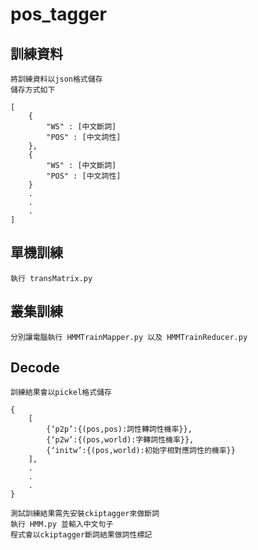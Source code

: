 # pos_tagger
## 訓練資料
    將訓練資料以json格式儲存
    儲存方式如下
```json=
[
    {
        "WS" : [中文斷詞]
        "POS" : [中文詞性]
    },
    {
        "WS" : [中文斷詞]
        "POS" : [中文詞性]
    }
    .
    .
    .
]
```
## 單機訓練
    執行 transMatrix.py
## 叢集訓練
    分別讓電腦執行 HMMTrainMapper.py 以及 HMMTrainReducer.py
## Decode
    訓練結果會以pickel格式儲存
```json=
{
    [
        {‘p2p’:{(pos,pos):詞性轉詞性機率}},
        {‘p2w’:{(pos,world):字轉詞性機率}},
        {‘initw’:{(pos,world):初始字相對應詞性的機率}}
    ],
    .
    .
    .
}
```
    測試訓練結果需先安裝ckiptagger來做斷詞
    執行 HMM.py 並輸入中文句子
    程式會以ckiptagger斷詞結果做詞性標記
